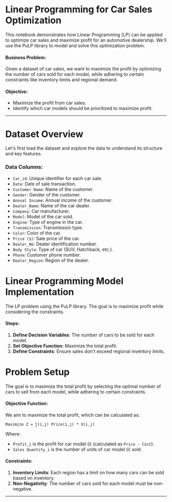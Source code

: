 # Linear Programming for Car Sales Optimization

This notebook demonstrates how Linear Programming (LP) can be applied to optimize car sales and maximize profit for an automotive dealership. We'll use the PuLP library to model and solve this optimization problem. 

#### Business Problem:
Given a dataset of car sales, we want to maximize the profit by optimizing the number of cars sold for each model, while adhering to certain constraints like inventory limits and regional demand.

#### Objective:
- Maximize the profit from car sales.
- Identify which car models should be prioritized to maximize profit.

---


# Dataset Overview
Let's first load the dataset and explore the data to understand its structure and key features.
### Data Columns:
- `Car_id`: Unique identifier for each car sale.
- `Date`: Date of sale transaction.
- `Customer Name`: Name of the customer.
- `Gender`: Gender of the customer.
- `Annual Income`: Annual income of the customer.
- `Dealer_Name`: Name of the car dealer.
- `Company`: Car manufacturer.
- `Model`: Model of the car sold.
- `Engine`: Type of engine in the car.
- `Transmission`: Transmission type.
- `Color`: Color of the car.
- `Price ($)`: Sale price of the car.
- `Dealer_No`: Dealer identification number.
- `Body Style`: Type of car (SUV, Hatchback, etc.).
- `Phone`: Customer phone number.
- `Dealer_Region`: Region of the dealer.

# Linear Programming Model Implementation

The LP problem using the PuLP library. The goal is to maximize profit while considering the constraints.

#### Steps:
1. **Define Decision Variables**: The number of cars to be sold for each model.
2. **Set Objective Function**: Maximize the total profit.
3. **Define Constraints**: Ensure sales don't exceed regional inventory limits.

# Problem Setup

The goal is to maximize the total profit by selecting the optimal number of cars to sell from each model, while adhering to certain constraints.

#### Objective Function:
We aim to maximize the total profit, which can be calculated as:

`Maximize Z = ∑(i,j) Price(i,j) * X(i,j)`

Where:
- `Profit_i` is the profit for car model \(i\) (calculated as `Price - Cost`).
- `Sales Quantity_i` is the number of units of car model \(i\) sold.

#### Constraints:
1. **Inventory Limits**: Each region has a limit on how many cars can be sold based on inventory.
2. **Non-Negativity**: The number of cars sold for each model must be non-negative.

---


